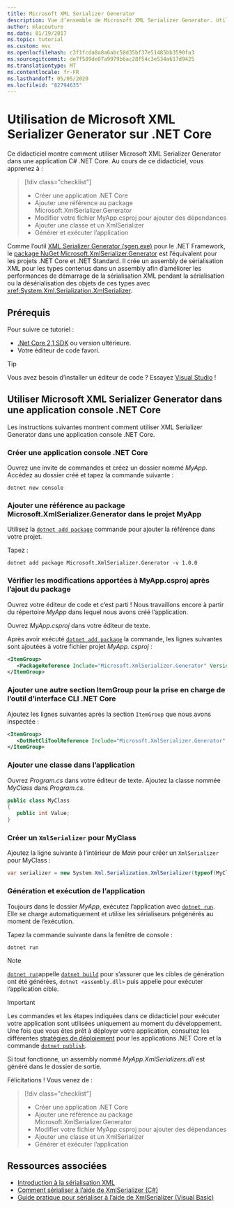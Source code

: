 ```yaml
---
title: Microsoft XML Serializer Generator
description: Vue d’ensemble de Microsoft XML Serializer Generator. Utilisez XML Serializer Generator afin de générer un assembly de sérialisation XML pour les types contenus dans votre projet.
author: mlacouture
ms.date: 01/19/2017
ms.topic: tutorial
ms.custom: mvc
ms.openlocfilehash: c3f1fcda8a8a6abc58d35bf37e51485bb3590fa3
ms.sourcegitcommit: de7f589de07a9979b6ac28f54c3e534a617d9425
ms.translationtype: MT
ms.contentlocale: fr-FR
ms.lasthandoff: 05/05/2020
ms.locfileid: "82794635"
---
```

# <a name="using-microsoft-xml-serializer-generator-on-net-core"></a>Utilisation de Microsoft XML Serializer Generator sur .NET Core

Ce didacticiel montre comment utiliser Microsoft XML Serializer Generator dans une application C# .NET Core. Au cours de ce didacticiel, vous apprenez à :

> [!div class="checklist"]
>
> - Créer une application .NET Core
> - Ajouter une référence au package Microsoft.XmlSerializer.Generator
> - Modifier votre fichier MyApp.csproj pour ajouter des dépendances
> - Ajouter une classe et un XmlSerializer
> - Générer et exécuter l’application

Comme l’outil [XML Serializer Generator (sgen.exe)](../../standard/serialization/xml-serializer-generator-tool-sgen-exe.md) pour le .NET Framework, le [package NuGet Microsoft.XmlSerializer.Generator](https://www.nuget.org/packages/Microsoft.XmlSerializer.Generator) est l’équivalent pour les projets .NET Core et .NET Standard. Il crée un assembly de sérialisation XML pour les types contenus dans un assembly afin d’améliorer les performances de démarrage de la sérialisation XML pendant la sérialisation ou la désérialisation des objets de ces types avec <xref:System.Xml.Serialization.XmlSerializer>.

## <a name="prerequisites"></a>Prérequis

Pour suivre ce tutoriel :

- [.Net Core 2,1 SDK](https://dotnet.microsoft.com/download) ou version ultérieure.
- Votre éditeur de code favori.

> [!TIP]
> Vous avez besoin d’installer un éditeur de code ? Essayez [Visual Studio](https://aka.ms/vsdownload?utm_source=mscom&utm_campaign=msdocs) !

## <a name="use-microsoft-xml-serializer-generator-in-a-net-core-console-application"></a>Utiliser Microsoft XML Serializer Generator dans une application console .NET Core

Les instructions suivantes montrent comment utiliser XML Serializer Generator dans une application console .NET Core.

### <a name="create-a-net-core-console-application"></a>Créer une application console .NET Core

Ouvrez une invite de commandes et créez un dossier nommé *MyApp*. Accédez au dossier créé et tapez la commande suivante :

```dotnetcli
dotnet new console
```

### <a name="add-a-reference-to-the-microsoftxmlserializergenerator-package-in-the-myapp-project"></a>Ajouter une référence au package Microsoft.XmlSerializer.Generator dans le projet MyApp

Utilisez la [`dotnet add package`](../tools/dotnet-add-package.md) commande pour ajouter la référence dans votre projet.

Tapez :

```dotnetcli
dotnet add package Microsoft.XmlSerializer.Generator -v 1.0.0
```

### <a name="verify-changes-to-myappcsproj-after-adding-the-package"></a>Vérifier les modifications apportées à MyApp.csproj après l’ajout du package

Ouvrez votre éditeur de code et c’est parti ! Nous travaillons encore à partir du répertoire *MyApp* dans lequel nous avons créé l’application.

Ouvrez *MyApp.csproj* dans votre éditeur de texte.

Après avoir exécuté [`dotnet add package`](../tools/dotnet-add-package.md) la commande, les lignes suivantes sont ajoutées à votre fichier projet *MyApp. csproj* :

 ```xml
 <ItemGroup>
    <PackageReference Include="Microsoft.XmlSerializer.Generator" Version="1.0.0" />
 </ItemGroup>
 ```

### <a name="add-another-itemgroup-section-for-net-core-cli-tool-support"></a>Ajouter une autre section ItemGroup pour la prise en charge de l’outil d’interface CLI .NET Core

Ajoutez les lignes suivantes après la section `ItemGroup` que nous avons inspectée :

 ```xml
 <ItemGroup>
    <DotNetCliToolReference Include="Microsoft.XmlSerializer.Generator" Version="1.0.0" />
 </ItemGroup>
 ```

### <a name="add-a-class-in-the-application"></a>Ajouter une classe dans l’application

Ouvrez *Program.cs* dans votre éditeur de texte. Ajoutez la classe nommée *MyClass* dans *Program.cs*.

```csharp
public class MyClass
{
   public int Value;
}
```

### <a name="create-an-xmlserializer-for-myclass"></a>Créer un `XmlSerializer` pour MyClass

Ajoutez la ligne suivante à l’intérieur de *Main* pour créer un `XmlSerializer` pour MyClass :

```csharp
var serializer = new System.Xml.Serialization.XmlSerializer(typeof(MyClass));
```

### <a name="build-and-run-the-application"></a>Génération et exécution de l’application

Toujours dans le dossier *MyApp*, exécutez l’application avec [`dotnet run`](../tools/dotnet-run.md). Elle se charge automatiquement et utilise les sérialiseurs prégénérés au moment de l’exécution.

Tapez la commande suivante dans la fenêtre de console :

```dotnetcli
dotnet run
```

> [!NOTE]
> [`dotnet run`](../tools/dotnet-run.md)appelle [`dotnet build`](../tools/dotnet-build.md) pour s’assurer que les cibles de génération ont été générées, `dotnet <assembly.dll>` puis appelle pour exécuter l’application cible.

> [!IMPORTANT]
> Les commandes et les étapes indiquées dans ce didacticiel pour exécuter votre application sont utilisées uniquement au moment du développement. Une fois que vous êtes prêt à déployer votre application, consultez les différentes [stratégies de déploiement](../deploying/index.md) pour les applications .NET Core et la commande [`dotnet publish`](../tools/dotnet-publish.md).

Si tout fonctionne, un assembly nommé *MyApp.XmlSerializers.dll* est généré dans le dossier de sortie.

Félicitations ! Vous venez de :
> [!div class="checklist"]
>
> - Créer une application .NET Core
> - Ajouter une référence au package Microsoft.XmlSerializer.Generator
> - Modifier votre fichier MyApp.csproj pour ajouter des dépendances
> - Ajouter une classe et un XmlSerializer
> - Générer et exécuter l’application

## <a name="related-resources"></a>Ressources associées

- [Introduction à la sérialisation XML](../../standard/serialization/introducing-xml-serialization.md)
- [Comment sérialiser à l’aide de XmlSerializer (C#)](../../csharp/programming-guide/concepts/linq/how-to-serialize-using-xmlserializer.md)
- [Guide pratique pour sérialiser à l’aide de XmlSerializer (Visual Basic)](../../visual-basic/programming-guide/concepts/linq/how-to-serialize-using-xmlserializer.md)
